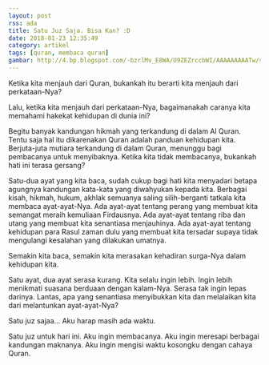 ```yaml
---
layout: post
rss: ada
title: Satu Juz Saja. Bisa Kan? :D
date: 2018-01-23 12:35:49
category: artikel
tags: [quran, membaca quran]
gambar: http://4.bp.blogspot.com/-bzrlMv_E8WA/U9ZEZrccbWI/AAAAAAAAATw/sfSvgwSXLWc/s1600/muslim_anime_desktop_by_bekkouche-d300z27.png
---
```


Ketika kita menjauh dari Quran, bukankah itu berarti kita menjauh dari perkataan-Nya?

Lalu, ketika kita menjauh dari perkataan-Nya, bagaimanakah caranya kita memahami hakekat kehidupan di dunia ini?

Begitu banyak kandungan hikmah yang terkandung di dalam Al Quran. Tentu saja hal itu dikarenakan Quran adalah panduan kehidupan kita. Berjuta-juta mutiara terkandung di dalam Quran, menunggu bagi pembacanya untuk menyibaknya. Ketika kita tidak membacanya, bukankah hati ini terasa gersang?

Satu-dua ayat yang kita baca, sudah cukup bagi hati kita menyadari betapa agungnya kandungan kata-kata yang diwahyukan kepada kita. Berbagai kisah, hikmah, hukum, akhlak semuanya saling silih-berganti tatkala kita membaca ayat-ayat-Nya. Ada ayat-ayat tentang perang yang membuat kita semangat meraih kemuliaan Firdausnya. Ada ayat-ayat tentang riba dan utang yang membuat kita senantiasa menjauhinya. Ada ayat-ayat tentang kehidupan para Rasul zaman dulu yang membuat kita tersadar supaya tidak mengulangi kesalahan yang dilakukan umatnya.

Semakin kita baca, semakin kita merasakan kehadiran surga-Nya dalam kehidupan kita.

Satu ayat, dua ayat serasa kurang. Kita selalu ingin lebih. Ingin lebih menikmati suasana berduaan dengan kalam-Nya. Serasa tak ingin lepas darinya. Lantas, apa yang senantiasa menyibukkan kita dan melalaikan kita dari melantunkan ayat-ayat-Nya?

Satu juz sajaa... Aku harap masih ada waktu.

Satu juz untuk hari ini. Aku ingin membacanya. Aku ingin meresapi berbagai kandungan maknanya. Aku ingin mengisi waktu kosongku dengan cahaya Quran.